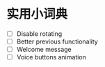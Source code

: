 # 实用小词典

- [ ] Disable rotating
- [ ] Better previous functionality
- [ ] Welcome message
- [ ] Voice buttons animation
